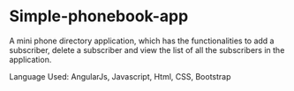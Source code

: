 # Simple-phonebook-app
A mini phone directory application, which has the functionalities to add a subscriber, delete a subscriber and view the list of all the subscribers in the application.

Language Used: AngularJs, Javascript, Html, CSS, Bootstrap

